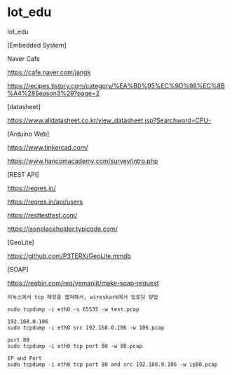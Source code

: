 # Iot_edu
Iot_edu


[Embedded System]

Naver Cafe

https://cafe.naver.com/jangk

https://recipes.tistory.com/category/%EA%B0%95%EC%9D%98%EC%8B%A4%28Season3%29?page=2

[datasheet]

https://www.alldatasheet.co.kr/view_datasheet.jsp?Searchword=CPU-

[Arduino Web]

https://www.tinkercad.com/

https://www.hancomacademy.com/survey/intro.php


[REST API]

https://reqres.in/

https://reqres.in/api/users

https://resttesttest.com/

https://jsonplaceholder.typicode.com/

[GeoLite]

https://github.com/P3TERX/GeoLite.mmdb

[SOAP]

https://reqbin.com/req/yemanjjt/make-soap-request


    리눅스에서 tcp 패킷을 캡쳐해서, wireskark에서 업로딩 방법

    sudo tcpdump -i eth0 -s 65535 -w test.pcap

    192.168.0.106
    sudo tcpdump -i eth0 src 192.168.0.106 -w 106.pcap
    
    port 80
    sudo tcpdump -i eth0 tcp port 80 -w 80.pcap
    
    IP and Port    
    sudo tcpdump -i eth0 tcp port 80 and src 192.168.0.106 -w ip80.pcap





